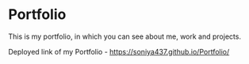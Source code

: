 # Portfolio
This is my portfolio, in which you can see about me, work and projects.

Deployed link of my Portfolio - https://soniya437.github.io/Portfolio/
